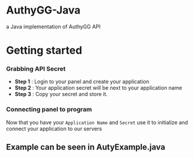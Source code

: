 # AuthyGG-Java
a Java implementation of AuthyGG API

# Getting started

### Grabbing API Secret

* **Step 1** : Login to your panel and create your application
* **Step 2** : Your application secret will be next to your application name
* **Step 3** : Copy your secret and store it.


### Connecting panel to program
Now that you have your ``Application Name`` and ``Secret`` use it to initialize and connect your application to our servers

## Example can be seen in AutyExample.java
